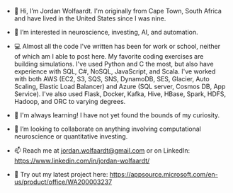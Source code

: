 - 👋 Hi, I’m Jordan Wolfaardt. I'm originally from Cape Town, South Africa and have lived in the United States since I was nine.

- 👀 I’m interested in neuroscience, investing, AI, and automation. 
- 💻 Almost all the code I've written has been for work or school, neither of which am I able to post here. My favorite coding exercises are building simulations. I've used Python and C the most, but also have experience with SQL, C#, NoSQL, JavaScript, and Scala. I've worked with both AWS (EC2, S3, SQS, SNS, DynamoDB, SES, Glacier, Auto Scaling, Elastic Load Balancer) and Azure (SQL server, Cosmos DB, App Service). I've also used Flask, Docker, Kafka, Hive, HBase, Spark, HDFS, Hadoop, and ORC to varying degrees.
- 🌱 I'm always learning! I have not yet found the bounds of my curiosity.
- 💞️ I’m looking to collaborate on anything involving computational neuroscience or quantitative investing.
- 📫 Reach me at jordan.wolfaardt@gmail.com or on LinkedIn: https://www.linkedin.com/in/jordan-wolfaardt/
- 🎨 Try out my latest project here: https://appsource.microsoft.com/en-us/product/office/WA200003237


